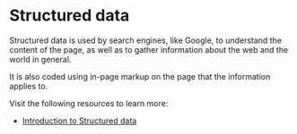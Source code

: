 # Structured data

Structured data is used by search engines, like Google, to understand the content of the page, as well as to gather information about the web and the world in general.

It is also coded using in-page markup on the page that the information applies to.

Visit the following resources to learn more:

- [Introduction to Structured data](https://developers.google.com/search/docs/appearance/structured-data/intro-structured-data)
